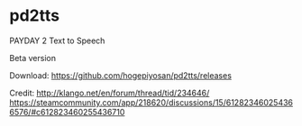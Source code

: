 # pd2tts
PAYDAY 2 Text to Speech

Beta version

Download:
<https://github.com/hogepiyosan/pd2tts/releases>

Credit:
<http://klango.net/en/forum/thread/tid/234646/>
<https://steamcommunity.com/app/218620/discussions/15/612823460254366576/#c612823460255436710>
